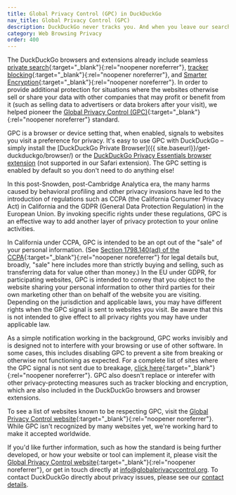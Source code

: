 ```yaml
---
title: Global Privacy Control (GPC) in DuckDuckGo
nav_title: Global Privacy Control (GPC)
description: DuckDuckGo never tracks you. And when you leave our search engine and use our apps or extensions to browse other sites, we aim to protect your privacy as much as possible.
category: Web Browsing Privacy
order: 400
---
```


The DuckDuckGo browsers and extensions already include seamless [private search](https://duckduckgo.com){:target="\_blank"}{:rel="noopener noreferrer"}, [tracker blocking](https://spreadprivacy.com/duckduckgo-tracker-radar/){:target="\_blank"}{:rel="noopener noreferrer"}, and [Smarter Encryption](https://spreadprivacy.com/duckduckgo-smarter-encryption/){:target="\_blank"}{:rel="noopener noreferrer"}. In order to provide additional protection for situations where the websites otherwise sell or share your data with other companies that may profit or benefit from it (such as selling data to advertisers or data brokers after your visit), we helped pioneer the [Global Privacy Control (GPC)](https://globalprivacycontrol.org/){:target="\_blank"}{:rel="noopener noreferrer"} standard.

GPC is a browser or device setting that, when enabled, signals to websites you visit a preference for privacy. It's easy to use GPC with DuckDuckGo – simply install the [DuckDuckGo Private Browser]({{ site.baseurl}}/get-duckduckgo/browser/) or the [DuckDuckGo Privacy Essentials browser extension]({{site.baseurl}}/desktop/adding-duckduckgo-to-your-browser/) (not supported in our Safari extension). The GPC setting is enabled by default so you don't need to do anything else!

In this post-Snowden, post-Cambridge Analytica era, the many harms caused by behavioral profiling and other privacy invasions have led to the introduction of regulations such as CCPA (the California Consumer Privacy Act) in California and the GDPR (General Data Protection Regulation) in the European Union. By invoking specific rights under these regulations, GPC is an effective way to add another layer of privacy protection to your online activities.

In California under CCPA, GPC is intended to be an opt out of the "sale" of your personal information. (See [Section 1798.140(ad) of the CCPA](https://leginfo.legislature.ca.gov/faces/codes_displaySection.xhtml?sectionNum=1798.140.&lawCode=CIV){:target="\_blank"}{:rel="noopener noreferrer"} for legal details but, broadly, "sale" here includes more than strictly buying and selling, such as transferring data for value other than money.) In the EU under GDPR, for participating websites, GPC is intended to convey that you object to the website sharing your personal information to other third parties for their own marketing other than on behalf of the website you are visiting. Depending on the jurisdiction and applicable laws, you may have different rights when the GPC signal is sent to websites you visit. Be aware that this is not intended to give effect to all privacy rights you may have under applicable law.

As a simple notification working in the background, GPC works invisibly and is designed not to interfere with your browsing or use of other software. In some cases, this includes disabling GPC to prevent a site from breaking or otherwise not functioning as expected. For a complete list of sites where the GPC signal is not sent due to breakage, [click here](https://github.com/duckduckgo/privacy-configuration/blob/main/features/gpc.json){:target="\_blank"}{:rel="noopener noreferrer"}. GPC also doesn't replace or interefer with other privacy-protecting measures such as tracker blocking and encryption, which are also included in the DuckDuckGo browsers and browser extensions.

To see a list of websites known to be respecting GPC, visit the [Global Privacy Control website](https://globalprivacycontrol.org/#orgs){:target="\_blank"}{:rel="noopener noreferrer"}. While GPC isn't recognized by many websites yet, we're working hard to make it accepted worldwide.

If you'd like further information, such as how the standard is being further developed, or how your website or tool can implement it, please visit the [Global Privacy Control website](https://globalprivacycontrol.org/){:target="\_blank"}{:rel="noopener noreferrer"}, or get in touch directly at [info@globalprivacycontrol.org](mailto:info@globalprivacycontrol.org). To contact DuckDuckGo directly about privacy issues, please see our <a href="{{ site.baseurl }}/company/contact-us/">contact details</a>.
